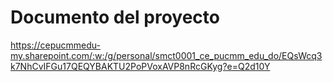 # Documento del proyecto
https://cepucmmedu-my.sharepoint.com/:w:/g/personal/smct0001_ce_pucmm_edu_do/EQsWcq3k7NhCvIFGu17QEQYBAKTU2PoPVoxAVP8nRcGKyg?e=Q2d10Y
